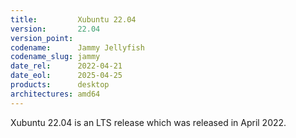```yaml
---
title:         Xubuntu 22.04
version:       22.04
version_point:
codename:      Jammy Jellyfish
codename_slug: jammy
date_rel:      2022-04-21
date_eol:      2025-04-25
products:      desktop
architectures: amd64
---
```


Xubuntu 22.04 is an LTS release which was released in April 2022.
